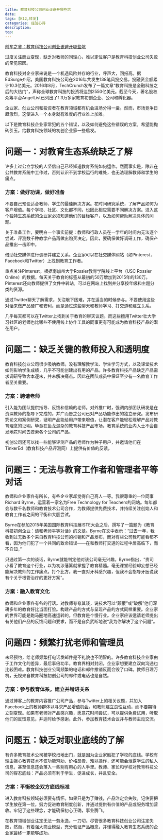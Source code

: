 ```yaml
---
title: 教育科技公司创业该避开哪些坑
date: 
tags: [K12,转发]
categories: 经验心得
description:
top: 
---
```


[前车之鉴：教育科技公司创业该避开哪些坑](http://www.jingmeiti.com/archives/22060)

过度关注商业变现，缺乏对教师的同理心，难以定位客户是教育科技创业公司失败的常见原因。

教育科技对企业家来说是一个机遇风险并存的行业，呼声大，回报高。据EdSurge介绍，美国教育科技公司在2016年共发生138笔风投交易，投融资金额累计10.3亿美元。2016年8月，TechCrunch发布了一篇文章“教育科技是金融科技之后的大热门”，声称全球教育科技的投资将达到2550亿美元。截至今天，著名股权众筹平台AngelList已列出了1.3万多家教育初创企业、公司和孵化器。

企业家、创业公司和投资者在教育领域都有机会进场分得一羹。然而，市场竞争日趋激烈，这使进入一个本身就有难度的行业难上加难。

以下是教育科技企业家常犯的五个错误，以及如何避免这些错误的方案。希望能抛砖引玉，给教育科技领域的初创企业家一些启发。


# 问题一：对教育生态系统缺乏了解
许多上过公立学校的人坚信自己已经知道教育系统如何运作。然而事实是，除非在公共教育系统中工作过，否则认识不到学校运行的难处，也无法理解教师和学生的痛点。
### 方案：做好功课，做好准备

不要自己预设适合教师、学生的最佳解决方案。花时间研究系统，了解产品如何为客户增值。每个学校、社区、文化都不同，也因此相应需要不同解决方案。进入这个独特生态系统的企业家必须知道他们的目标客户，以及如何帮助解决具体的问题。

关于准备工作，要明白一个事实前提：教师和行政人员在一学年的时间内无法逐个尝试、评测数千种教学产品再做出购买决定。因此，要确保做好调研工作，确保产品推出一击即中。

借助社交媒体进行调研并建立关系。企业家可以在社交媒体网站（如Pinterest，Facebook和Twitter）上找到教育工作者。

重点关注Pinterest。根据南加州大学Rossier教育学院线上平台（USC Rossier Online）的数据，每天关于教育的标签从最初的50万增加到2015年的130万。Pinterest还向教师提供了文件中转站，可以在网站上找到并分享按年级和主题分类的资源。

通过Twitter聊天了解需求，关注眼下困难，并在适当的时候参与。不要使用这些对话来做产品硬广和安利，而是通过这些聊天和教师学习、打交道和建立关系。

几乎每天都可以在Twitter上找到关于教育的聊天议题。而这些擅用Twitter壮大学习社区的老师也比哪些不使用线上协作工具的同事更有可能成为教育科技产品的潜在用户。


# 问题二：缺乏关键的教师投入和透明度

教育科技创业公司很少吸纳教师。没有理解教学法、学生学习方式，以及课堂技术如何影响学生成绩，几乎不可能创建出有用的产品。许多教育科技产品缺乏产品需求调研导致舍本逐末，并未解决痛点。因此在团队成员中保证至少有一名教育工作者至关重要。

### 方案：聘请老师

引入能为团队提供指导、反馈和信赖的老师。对外推广时，强调内部团队研发是在资深教师的指导下完成的，并广而告之公司已对产品功能作出的独立研究。发布研究论文和案例研究，证明产品能给用户带来增值，让潜在客户能轻松理解产品对教育理念的证明。毕竟在鱼龙混杂的教育科技产品市场，教育系统的业内人士不会自发地花时间去摸索各个公司的产品。

初创公司还可以找一些能够评测产品的老师作为种子用户，并邀请他们在TinkerEd（教育科技产品评测网）上提供有价值的反馈。

# 问题三：无法与教育工作者和管理者平等对话

教师和企业家各有所长，有些企业家却觉得自己高人一等。我很尊重的一位同事Richard Byrne，运营着一家名为Free Technology for Teachers的网站。每年都会与数千名教师和教育技术公司合作，为教师提供免费技术，并持续关注创始人和教育工作者之间的平衡和大胆尝试。

Byrne在参加2015年美国国际教育科技展ISTE大会之后，撰写了一篇题为《教育科技初创企业：请和老师平等对话》的文章。Byrne在文中表示：“过去一年，我收到过无数多个来自教育科技公司的推销和产品发布，而对有些公司我可能看都不看，因为他们犯了一个共同的致命错误——在和教师打交道的过程中居高临下，而不自知。”

只通过第一次的谈话，Byrne就能判定他对该公司毫无兴趣。Byrne指出，“贵司小看了教育这个行业，以为初涉藩篱就掌握了教育精髓。毫无课堂经验却妄想已经能解决教师的工作痛点。打个比方，我一直对牙科感兴趣，但我不会指导牙医说我有个关于根管治疗的更好方案”。

### 方案：融入教育文化

教师和企业家各有各的行话。对教师夸夸其谈，说技术可以“颠覆”或“破解”他们深耕多年的教育好比当面打脸。构建产品的方式与呈现产品的方式同样重要。企业家的世界可能是跑马圈地高速运转的，但教育是个慢行业。企业家应该邀请老师提出有关他们产品的反馈问题和要求，而不是自负武断地说“我为你解决了这个问题”。


# 问题四：频繁打扰老师和管理员

未经预约，给老师频繁打电话发邮件是不礼貌也不明智的。许多教育科技企业家由于工作文化的差异，最后事倍功半。教育界相对封闭，企业家想要建立双向沟通也比较困难。教育科技创业公司频繁的电话和邮件推销反而会毁了口碑。教师日理万机，无视来自教育科技初创公司的邮件或电话也是自然。

### 方案：参与教育体系，建立并增进关系

通过博客上的教育内容推广公司产品，参与Twitter上的相关议题，并加入Facebook上的教师群体以寻求产品增值机会。和教师建立良性互动，而不要期待立刻变现。如果有老师对产品感兴趣，愿意花时间尝试，可以提供免费试用，听取他们的反馈意见，并适时给予感谢。此外，参加教育技术会议并与教师主动交流。


# 问题五：缺乏对职业底线的了解

有许多教育技术公司被学校扫地出门，就是因为企业家触犯了学校的底线。学校有理由担心教育技术不仅功能鸡肋、价格昂贵、难以操作，还可能会泄露学生的私人信息，甚至信息还会落入一些别有用心的人手里。教师、家长和学校对教育科技公司的容忍底线：产品必须有利于学生，促进成长，并且安全。

### 方案：平衡校企双方底线标准

进入教育科技领域必须要有情怀。如果只是为了赚钱，产品注定会失败。记住要把学生放在第一位，努力促进教育制度创新，并通过提供有价值的产品或服务增加营收。牢记了这些理念，才能确保初心正确，事业腾飞。

在教育领域创业注定无法一劳永逸，一刀切。尽管很多教育科技创业公司注定失败，然而，有着强大商业模型，充分验证产品概念，并懂得融入教育生态系统的企业家最终一定能够成功。
